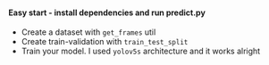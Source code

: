 #### Easy start - install dependencies and run predict.py

- Create a dataset with `get_frames` util
- Create train-validation with `train_test_split`
- Train your model. I used `yolov5s` architecture and it works alright
